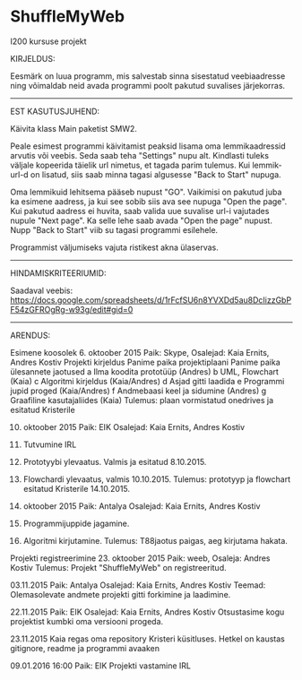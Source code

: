# ShuffleMyWeb
I200 kursuse projekt

KIRJELDUS:

Eesmärk on luua programm, mis salvestab sinna sisestatud veebiaadresse
ning võimaldab neid avada programmi poolt pakutud suvalises järjekorras.

-------------------------------------

EST KASUTUSJUHEND:

Käivita klass Main paketist SMW2.

Peale esimest programmi käivitamist peaksid lisama oma lemmikaadressid arvutis või veebis.
Seda saab teha "Settings" nupu alt.
Kindlasti tuleks väljale kopeerida täielik url nimetus, et tagada parim tulemus.
Kui lemmik-url-d on lisatud, siis saab minna tagasi algusesse "Back to Start" nupuga.

Oma lemmikuid lehitsema pääseb nupust "GO".
Vaikimisi on pakutud juba ka esimene aadress, ja kui see sobib siis ava see nupuga "Open the page".
Kui pakutud aadress ei huvita, saab valida uue suvalise url-i vajutades nupule "Next page".
Ka selle lehe saab avada "Open the page" nupust.
Nupp "Back to Start" viib su tagasi programmi esilehele.

Programmist väljumiseks vajuta ristikest akna ülaservas.

-------------------------------------

HINDAMISKRITEERIUMID:

Saadaval veebis:
https://docs.google.com/spreadsheets/d/1rFcfSU6n8YVXDd5au8DcIizzGbPF54zGFROgRg-w93g/edit#gid=0

-------------------------------------

ARENDUS:


 Esimene koosolek 6. oktoober 2015
Paik: Skype, Osalejad: Kaia Ernits, Andres Kostiv
Projekti kirjeldus
Panime paika projektiplaani
Panime paika ülesannete jaotused
    a Ilma koodita prototüüp (Andres)
    b UML, Flowchart (Kaia)
    c Algoritmi kirjeldus (Kaia/Andres)
    d Asjad gitti laadida
    e Programmi jupid proged (Kaia/Andres)
    f Andmebaasi keel ja sidumine (Andres)
    g Graafiline kasutajaliides (Kaia)
Tulemus: plaan vormistatud onedrives ja esitatud Kristerile


 10. oktoober 2015
Paik: EIK   Osalejad: Kaia Ernits, Andres Kostiv
1. Tutvumine IRL
2. Prototyybi ylevaatus. Valmis ja esitatud 8.10.2015.
3. Flowchardi ylevaatus, valmis 10.10.2015.
Tulemus: prototyyp ja flowchart esitatud Kristerile 14.10.2015.


 20. oktoober 2015
Paik: Antalya   Osalejad: Kaia Ernits, Andres Kostiv
1. Programmijuppide jagamine.
2. Algoritmi kirjutamine.
Tulemus: T88jaotus paigas, aeg kirjutama hakata.


 Projekti registreerimine 23. oktoober 2015
Paik: weeb,  Osaleja: Andres Kostiv
Tulemus: Projekt "ShuffleMyWeb" on registreeritud.


 03.11.2015
Paik: Antalya   Osalejad: Kaia Ernits, Andres Kostiv
Teemad:
Olemasolevate andmete projekti gitti forkimine ja laadimine.


 22.11.2015
Paik: EIK     Osalejad: Kaia Ernits, Andres Kostiv
Otsustasime kogu projektist kumbki oma versiooni progeda.


 23.11.2015
Kaia regas oma repository Kristeri küsitluses.
Hetkel on kaustas gitignore, readme ja programmi avaaken


 09.01.2016 16:00
Paik: EIK
Projekti vastamine IRL


